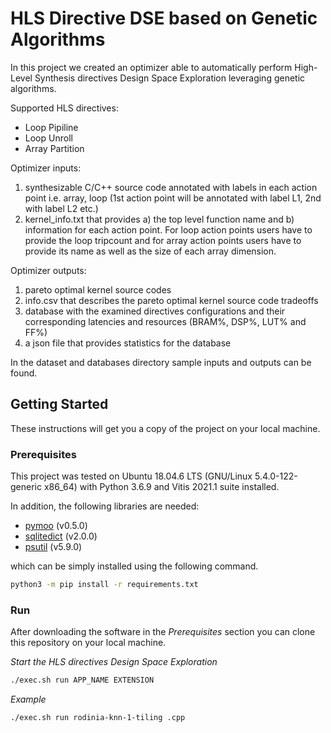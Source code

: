 # HLS Directive DSE based on Genetic Algorithms

In this project we created an optimizer able to automatically perform High-Level Synthesis directives Design Space Exploration leveraging genetic algorithms. 

Supported HLS directives:
* Loop Pipiline
* Loop Unroll
* Array Partition

Optimizer inputs:
1. synthesizable C/C++ source code annotated with labels in each action point i.e. array, loop (1st action point will be annotated with label L1, 2nd with label L2 etc.)
2. kernel_info.txt that provides a) the top level function name and b) information for each action point. For loop action points users have to provide the loop tripcount and for array action points users have to provide its name as well as the size of each array dimension.

Optimizer outputs:
1. pareto optimal kernel source codes
2. info.csv that describes the pareto optimal kernel source code tradeoffs
3. database with the examined directives configurations and their corresponding latencies and resources (BRAM%, DSP%, LUT% and FF%)
4. a json file that provides statistics for the database

In the dataset and databases directory sample inputs and outputs can be found.

## Getting Started

These instructions will get you a copy of the project on your local machine.

### Prerequisites

This project was tested on Ubuntu 18.04.6 LTS (GNU/Linux 5.4.0-122-generic x86_64) with Python 3.6.9 and Vitis 2021.1 suite installed. 

In addition, the following libraries are needed:
* [pymoo](https://pypi.org/project/pymoo/) (v0.5.0)
* [sqlitedict](https://pypi.org/project/sqldict/) (v2.0.0)
* [psutil](https://pypi.org/project/psutil/) (v5.9.0)

which can be simply installed using the following command.

```bash
python3 -m pip install -r requirements.txt
```

### Run

After downloading the software in the *Prerequisites* section you can clone this repository on your local machine.

*Start the HLS directives Design Space Exploration*

```bash
./exec.sh run APP_NAME EXTENSION
```

*Example*

```bash
./exec.sh run rodinia-knn-1-tiling .cpp
```